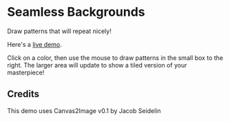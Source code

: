 # Seamless Backgrounds
Draw patterns that will repeat nicely!

Here's a [live demo](https://michaelmcmullin.github.io/seamless-backgrounds/).

Click on a color, then use the mouse to draw patterns in the small box to the
right. The larger area will update to show a tiled version of your masterpiece!

## Credits
This demo uses Canvas2Image v0.1 by Jacob Seidelin
